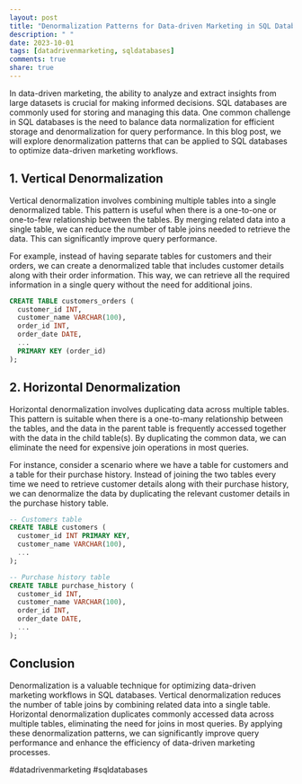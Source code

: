 ```yaml
---
layout: post
title: "Denormalization Patterns for Data-driven Marketing in SQL Databases"
description: " "
date: 2023-10-01
tags: [datadrivenmarketing, sqldatabases]
comments: true
share: true
---
```


In data-driven marketing, the ability to analyze and extract insights from large datasets is crucial for making informed decisions. SQL databases are commonly used for storing and managing this data. One common challenge in SQL databases is the need to balance data normalization for efficient storage and denormalization for query performance. In this blog post, we will explore denormalization patterns that can be applied to SQL databases to optimize data-driven marketing workflows.

## 1. Vertical Denormalization

Vertical denormalization involves combining multiple tables into a single denormalized table. This pattern is useful when there is a one-to-one or one-to-few relationship between the tables. By merging related data into a single table, we can reduce the number of table joins needed to retrieve the data. This can significantly improve query performance.

For example, instead of having separate tables for customers and their orders, we can create a denormalized table that includes customer details along with their order information. This way, we can retrieve all the required information in a single query without the need for additional joins.

```sql
CREATE TABLE customers_orders (
  customer_id INT,
  customer_name VARCHAR(100),
  order_id INT,
  order_date DATE,
  ...
  PRIMARY KEY (order_id)
);
```

## 2. Horizontal Denormalization

Horizontal denormalization involves duplicating data across multiple tables. This pattern is suitable when there is a one-to-many relationship between the tables, and the data in the parent table is frequently accessed together with the data in the child table(s). By duplicating the common data, we can eliminate the need for expensive join operations in most queries.

For instance, consider a scenario where we have a table for customers and a table for their purchase history. Instead of joining the two tables every time we need to retrieve customer details along with their purchase history, we can denormalize the data by duplicating the relevant customer details in the purchase history table.

```sql
-- Customers table
CREATE TABLE customers (
  customer_id INT PRIMARY KEY,
  customer_name VARCHAR(100),
  ...
);

-- Purchase history table
CREATE TABLE purchase_history (
  customer_id INT,
  customer_name VARCHAR(100),
  order_id INT,
  order_date DATE,
  ...
);
```

## Conclusion

Denormalization is a valuable technique for optimizing data-driven marketing workflows in SQL databases. Vertical denormalization reduces the number of table joins by combining related data into a single table. Horizontal denormalization duplicates commonly accessed data across multiple tables, eliminating the need for joins in most queries. By applying these denormalization patterns, we can significantly improve query performance and enhance the efficiency of data-driven marketing processes.

#datadrivenmarketing #sqldatabases